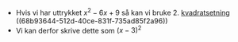 - Hvis vi har uttrykket $x^2-6x+9$ så kan vi bruke 2. [kvadratsetning]([[Kvadratsetningene]]) ((68b93644-512d-40ce-831f-735ad85f2a96))
- Vi kan derfor skrive dette som $(x-3)^2$